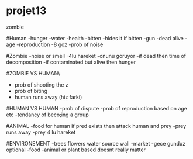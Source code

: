 # projet13
zombie

#Human
  -hunger
  -water
  -health
  -bitten
  -hides it if bitten
  -gun
  -dead alive
  -age
  -reproduction
  -8 goz
  -prob of noise
  

#Zombie
  -noise or smell
  -4lu hareket
  -onunu goruyor
  -if dead then time of decomposition
  -if contaminated but alive then hunger
  
#ZOMBIE VS HUMAN\
  - prob of shooting the z
  - prob of biting 
  - human runs away (hiz farki)

#HUMAN VS HUMAN
  -prob of dispute
  -prob of reproduction based on age etc
  -tendancy of beco;ing a group

#ANIMAL
  -food for human
  if pred exists then attack human and prey
  -prey runs away 
  -prey 4 lu hareket
  
 #ENVIRONEMENT
  -trees flowers water source wall 
  -market
  -gece gunduz optional
  -food 
    -animal or plant based doesnt really matter
    
  
